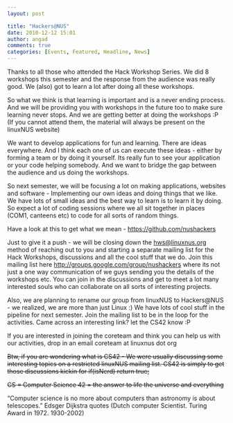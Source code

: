 ```yaml
---
layout: post

title: "Hackers@NUS"
date: 2010-12-12 15:01
author: angad
comments: true
categories: [Events, Featured, Headline, News]
---
```

Thanks to all those who attended the Hack Workshop Series. We did 8 workshops this semester and the response from the audience was really good. We (also) got to learn a lot after doing all these workshops.

So what we think is that learning is important and is a never ending process. And we will be providing you with workshops in the future too to make sure learning never stops. And we are getting better at doing the workshops :P (If you cannot attend them, the material will always be present on the linuxNUS website)

We want to develop applications for fun and learning. There are ideas everywhere. And I think each one of us can execute these ideas - either by forming a team or by doing it yourself. Its really fun to see your application or your code helping somebody. And we want to bridge the gap between the audience and us doing the workshops.

So next semester, we will be focusing a lot on making applications, websites and software - Implementing our own ideas and doing things that we like. We have lots of small ideas and the best way to learn is to learn it by doing. So expect a lot of coding sessions where we all sit together in places (COM1, canteens etc) to code for all sorts of random things.

Have a look at this to get what we mean - <a href="https://github.com/nushackers">https://github.com/nushackers</a>

Just to give it a push - we will be closing down the hws@linuxnus.org method of reaching out to you and starting a separate mailing list for the Hack Workshops, discussions and all the cool stuff that we do. Join this mailing list here <a href="http://groups.google.com/group/nushackers">http://groups.google.com/group/nushackers</a> where its not just a one way communication of we guys sending you the details of the workshops etc. You can join in the discussions and get to meet a lot many interested souls who can collaborate on all sorts of interesting projects.

Also, we are planning to rename our group from linuxNUS to Hackers@NUS - we realized, we are more than just Linux :) We have lots of cool stuff in the pipeline for next semester. Join the mailing list to be in the loop for the activities. Came across an interesting link? let the CS42 know :P

If you are interested in joining the coreteam and think you can help us with our activities, drop in an email coreteam at linuxnus dot org

<span style="text-decoration: line-through;">Btw, if you are wondering what is CS42 -
We were usually discussing some interesting topics on a restricted linuxNUS mailing list.
CS42 is simply to get those discussions kickin for if(isNerd) return true;</span>

<span style="text-decoration: line-through;">CS = Computer Science
42 = the answer to life the universe and everything</span>

“Computer science is no more about computers than astronomy is about telescopes.”
Edsger Dijkstra quotes (Dutch computer Scientist. Turing Award in 1972. 1930-2002)
